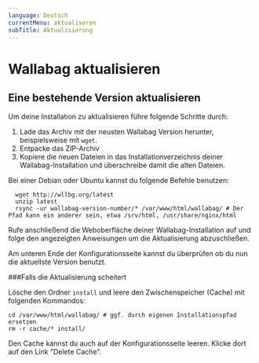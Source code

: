 ```yaml
---
language: Deutsch
currentMenu: aktualiseren
subTitle: Aktualisierung
---
```


# Wallabag aktualisieren
## Eine bestehende Version aktualisieren

 Um deine Installation zu aktualisieren führe folgende Schritte durch: 
 
  1. Lade das Archiv mit der neusten Wallabag Version herunter, beispielsweise mit `wget`.
  1. Entpacke das ZIP-Archiv 
  1. Kopiere die neuen Dateien in das Installationverzeichnis deiner Wallabag-Installation und überschreibe damit die alten Dateien.
  
  Bei einer Debian oder Ubuntu kannst du folgende Befehle benutzen:

      wget http://wllbg.org/latest
      unzip latest
      rsync -ur wallabag-version-number/* /var/www/html/wallabag/ # Der Pfad kann ein anderer sein, etwa /srv/html, /usr/share/nginx/html

Rufe anschließend die Weboberfläche deiner Wallabag-Installation auf und folge den angezeigten Anweisungen um die Aktualisierung abzuschließen.

Am unteren Ende der Konfigurationsseite kannst du überprüfen ob du nun die aktuellste Version benutzt.

###Falls die Aktualisierung scheitert 

Lösche den Ordner `install` und leere den Zwischenspeicher (Cache) mit folgenden Kommandos:

    cd /var/www/html/wallabag/ # ggf. durch eigenen Installationspfad ersetzen
    rm -r cache/* install/

Den Cache kannst du auch auf der Konfigurationsseite leeren. Klicke dort auf den Link "Delete Cache".
